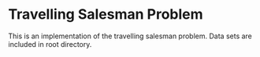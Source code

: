 # Travelling Salesman Problem
This is an implementation of the travelling salesman problem.  Data sets are included in root directory.
